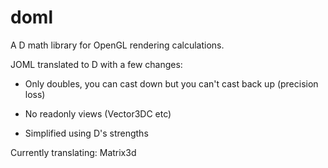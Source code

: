 # doml
A D math library for OpenGL rendering calculations.

JOML translated to D with a few changes:

- Only doubles, you can cast down but you can't cast back up (precision loss)

- No readonly views (Vector3DC etc)

- Simplified using D's strengths

Currently translating: Matrix3d